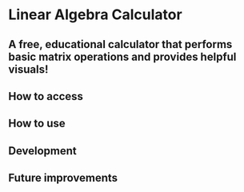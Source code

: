 # Linear Algebra Calculator

## A free, educational calculator that performs basic matrix operations and provides helpful visuals!

## How to access

## How to use

## Development

## Future improvements